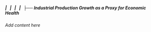 ##### |   |   |   |   ├── Industrial Production Growth as a Proxy for Economic Health

*Add content here*